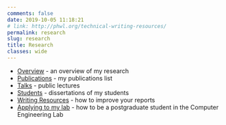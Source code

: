 ```yaml
---
comments: false
date: 2019-10-05 11:18:21 
# link: http://phwl.org/technical-writing-resources/
permalink: research
slug: research
title: Research
classes: wide
---
```


  * [Overview](/assets/papers/overview) - an overview of my research
  * [Publications](/assets/papers/papers) - my publications list
  * [Talks](talks) - public lectures
  * [Students](students) - dissertations of my students
  * [Writing Resources](writing-resources) - how to improve your reports
  * [Applying to my lab](http://phwl.org/2018/how-to-apply-to-the-computer-engineering-lab-at-the-university-of-sydney/) - how to be a postgraduate student in the Computer Engineering Lab
